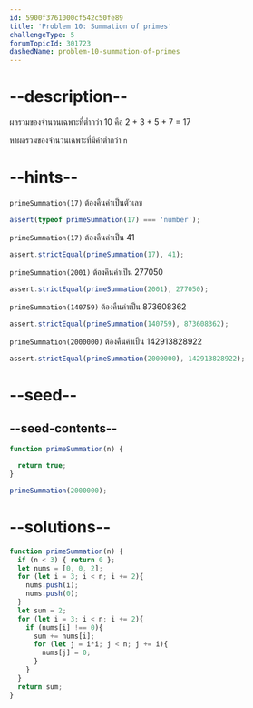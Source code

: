 ```yaml
---
id: 5900f3761000cf542c50fe89
title: 'Problem 10: Summation of primes'
challengeType: 5
forumTopicId: 301723
dashedName: problem-10-summation-of-primes
---
```


# --description--

ผลรวมของจำนวนเฉพาะที่ต่ำกว่า 10 คือ 2 + 3 + 5 + 7 = 17

หาผลรวมของจำนวนเฉพาะที่มีค่าต่ำกว่า `n`

# --hints--

`primeSummation(17)` ต้องคืนค่าเป็นตัวเลข

```js
assert(typeof primeSummation(17) === 'number');
```

`primeSummation(17)` ต้องคืนค่าเป็น 41

```js
assert.strictEqual(primeSummation(17), 41);
```

`primeSummation(2001)` ต้องคืนค่าเป็น 277050

```js
assert.strictEqual(primeSummation(2001), 277050);
```

`primeSummation(140759)` ต้องคืนค่าเป็น 873608362

```js
assert.strictEqual(primeSummation(140759), 873608362);
```

`primeSummation(2000000)` ต้องคืนค่าเป็น 142913828922

```js
assert.strictEqual(primeSummation(2000000), 142913828922);
```

# --seed--

## --seed-contents--

```js
function primeSummation(n) {

  return true;
}

primeSummation(2000000);
```

# --solutions--

```js
function primeSummation(n) {
  if (n < 3) { return 0 };
  let nums = [0, 0, 2];
  for (let i = 3; i < n; i += 2){
    nums.push(i);
    nums.push(0);
  }
  let sum = 2;
  for (let i = 3; i < n; i += 2){
    if (nums[i] !== 0){
      sum += nums[i];
      for (let j = i*i; j < n; j += i){
        nums[j] = 0;
      }
    }
  }
  return sum;
}
```
